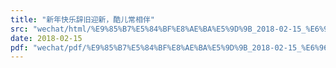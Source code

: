 ```yaml
---
title: "新年快乐辞旧迎新，酷儿常相伴"
src: "wechat/html/%E9%85%B7%E5%84%BF%E8%AE%BA%E5%9D%9B_2018-02-15_%E6%96%B0%E5%B9%B4%E5%BF%AB%E4%B9%90%E8%BE%9E%E6%97%A7%E8%BF%8E%E6%96%B0%EF%BC%8C%E9%85%B7%E5%84%BF%E5%B8%B8%E7%9B%B8%E4%BC%B4.html"
date: 2018-02-15
pdf: "wechat/pdf/%E9%85%B7%E5%84%BF%E8%AE%BA%E5%9D%9B_2018-02-15_%E6%96%B0%E5%B9%B4%E5%BF%AB%E4%B9%90%E8%BE%9E%E6%97%A7%E8%BF%8E%E6%96%B0%EF%BC%8C%E9%85%B7%E5%84%BF%E5%B8%B8%E7%9B%B8%E4%BC%B4.pdf"
---
```

